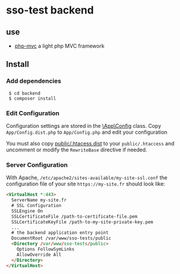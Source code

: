 # sso-test backend

## use 
  * [php-mvc](https://github.com/daveh/php-mvc) a light php MVC framework

## Install

### Add dependencies

```
 $ cd backend
 $ composer install
```

### Edit Configuration

Configuration settings are stored in the [\App\Config](/backend/App/Config.dist.php) class. 
Copy `App/Config.dist.php` to `App/Config.php` and edit your configuration

You must also copy [public/.htacess.dist](/backend/public/.htaccess.dist) to your `public/.htaccess` and uncomment or modify the `RewriteBase` directive if needed.

### Server Configuration

With Apache, `/etc/apache2/sites-available/my-site-ssl.conf` the  configuration file of your site `https://my-site.fr` should look like:

```html
<VirtualHost *:443>  
  ServerName my-site.fr  
  # SSL Configuration
  SSLEngine On
  SSLCertificateFile /path-to-certificate-file.pem
  SSLCertificateKeyFile /path-to-my-site-private-key.pem
  ...
  # the backend application entry point 
  DocumentRoot /var/www/sso-tests/public
  <Directory /var/www/sso-tests/public>    
    Options FollowSymLinks  
    AllowOverride All  
  </Directory>   
</VirtualHost>
```

